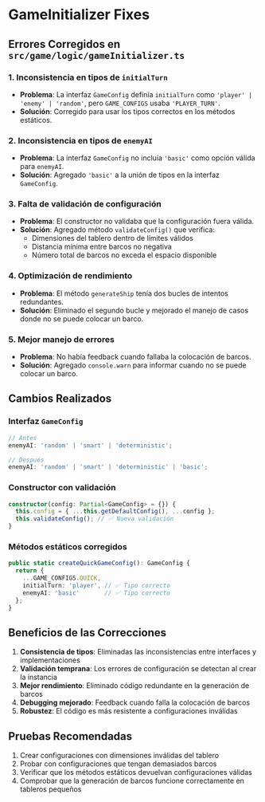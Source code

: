 # GameInitializer Fixes

## Errores Corregidos en `src/game/logic/gameInitializer.ts`

### 1. **Inconsistencia en tipos de `initialTurn`**
- **Problema**: La interfaz `GameConfig` definía `initialTurn` como `'player' | 'enemy' | 'random'`, pero `GAME_CONFIGS` usaba `'PLAYER_TURN'`.
- **Solución**: Corregido para usar los tipos correctos en los métodos estáticos.

### 2. **Inconsistencia en tipos de `enemyAI`**
- **Problema**: La interfaz `GameConfig` no incluía `'basic'` como opción válida para `enemyAI`.
- **Solución**: Agregado `'basic'` a la unión de tipos en la interfaz `GameConfig`.

### 3. **Falta de validación de configuración**
- **Problema**: El constructor no validaba que la configuración fuera válida.
- **Solución**: Agregado método `validateConfig()` que verifica:
  - Dimensiones del tablero dentro de límites válidos
  - Distancia mínima entre barcos no negativa
  - Número total de barcos no exceda el espacio disponible

### 4. **Optimización de rendimiento**
- **Problema**: El método `generateShip` tenía dos bucles de intentos redundantes.
- **Solución**: Eliminado el segundo bucle y mejorado el manejo de casos donde no se puede colocar un barco.

### 5. **Mejor manejo de errores**
- **Problema**: No había feedback cuando fallaba la colocación de barcos.
- **Solución**: Agregado `console.warn` para informar cuando no se puede colocar un barco.

## Cambios Realizados

### Interfaz `GameConfig`
```typescript
// Antes
enemyAI: 'random' | 'smart' | 'deterministic';

// Después
enemyAI: 'random' | 'smart' | 'deterministic' | 'basic';
```

### Constructor con validación
```typescript
constructor(config: Partial<GameConfig> = {}) {
  this.config = { ...this.getDefaultConfig(), ...config };
  this.validateConfig(); // ✅ Nueva validación
}
```

### Métodos estáticos corregidos
```typescript
public static createQuickGameConfig(): GameConfig {
  return {
    ...GAME_CONFIGS.QUICK,
    initialTurn: 'player', // ✅ Tipo correcto
    enemyAI: 'basic'       // ✅ Tipo correcto
  };
}
```

## Beneficios de las Correcciones

1. **Consistencia de tipos**: Eliminadas las inconsistencias entre interfaces y implementaciones
2. **Validación temprana**: Los errores de configuración se detectan al crear la instancia
3. **Mejor rendimiento**: Eliminado código redundante en la generación de barcos
4. **Debugging mejorado**: Feedback cuando falla la colocación de barcos
5. **Robustez**: El código es más resistente a configuraciones inválidas

## Pruebas Recomendadas

1. Crear configuraciones con dimensiones inválidas del tablero
2. Probar con configuraciones que tengan demasiados barcos
3. Verificar que los métodos estáticos devuelvan configuraciones válidas
4. Comprobar que la generación de barcos funcione correctamente en tableros pequeños 